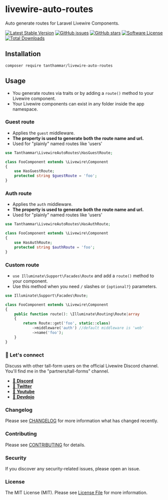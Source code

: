 # livewire-auto-routes
Auto generate routes for Laravel Livewire Components.

[![Latest Stable Version](https://poser.pugx.org/tanthammar/livewire-auto-routes/v)](//packagist.org/packages/tanthammar/livewire-auto-routes)
[![GitHub issues](https://img.shields.io/github/issues/TinaHammar/livewire-auto-routes)](https://github.com/TinaHammar/livewire-auto-routes/issues)
[![GitHub stars](https://img.shields.io/github/stars/TinaHammar/livewire-auto-routes)](https://github.com/TinaHammar/livewire-auto-routes/stargazers)
[![Software License](https://img.shields.io/badge/license-MIT-brightgreen.svg?style=flat-square)](LICENSE.md)
[![Total Downloads](https://img.shields.io/packagist/dt/tanthammar/livewire-auto-routes.svg?style=flat-square)](https://packagist.org/packages/tanthammar/livewire-auto-routes)

## Installation
``` 
composer require tanthammar/livewire-auto-routes
``` 

## Usage
* You generate routes via traits or by adding a `route()` method to your Livewire component.
* Your Livewire components can exist in any folder inside the app namespace.


### Guest route
* Applies the `guest` middleware.
*  **The property is used to generate both the route name and url.**
* Used for "plainly" named routes like 'users'

```php 
use Tanthammar\LivewireAutoRoutes\HasGuestRoute;

class FooComponent extends \Livewire\Component
{
    use HasGuestRoute;
    protected string $guestRoute = 'foo';
}
```

### Auth route
* Applies the `auth` middleware.
* **The property is used to generate both the route name and url.** 
* Used for "plainly" named routes like 'users'

```php 
use Tanthammar\LivewireAutoRoutes\HasAuthRoute;

class FooComponent extends \Livewire\Component
{
    use HasAuthRoute;
    protected string $authRoute = 'foo';
}
```

### Custom route
* `use Illuminate\Support\Facades\Route` and add a `route()` method to your component. 
* Use this method when you need  `/` slashes or `{optional?}` parameters.

```php
use Illuminate\Support\Facades\Route;

class FooComponent extends \Livewire\Component
{
    public function route(): \Illuminate\Routing\Route|array
    {
        return Route::get('foo', static::class)
            ->middleware('auth') //default middleware is 'web'
            ->name('foo');
    }
}
```

### 💬 Let's connect
Discuss with other tall-form users on the official Livewire Discord channel.
You'll find me in the "partners/tall-forms" channel.

* [🔗 **Discord**](https://discord.gg/livewire)
* [🔗 **Twitter**](https://twitter.com/TinaHammar)
* [🔗 **Youtube**](https://www.youtube.com/channel/UCRPTsZ2OduwzGq3EdiynY2Q)
* [🔗 **Devdojo**](https://devdojo.com/tinahammar)

### Changelog
Please see [CHANGELOG](CHANGELOG.md) for more information what has changed recently.

### Contributing
Please see [CONTRIBUTING](CONTRIBUTING.md) for details.

### Security
If you discover any security-related issues, please open an issue.

### License
The MIT License (MIT). Please see [License File](/LICENSE.md) for more information.
